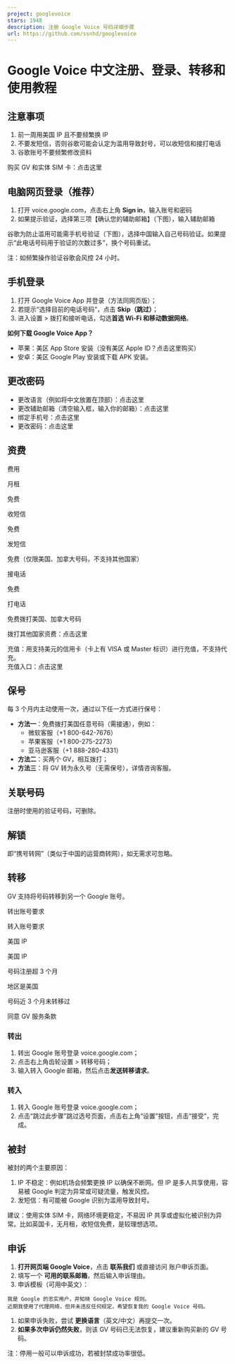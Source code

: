 ```yaml
---
project: googlevoice
stars: 1948
description: 注册 Google Voice 号码详细步骤
url: https://github.com/ssnhd/googlevoice
---
```


Google Voice 中文注册、登录、转移和使用教程
============================

注意事项
----

1.  前一周用美国 IP 且不要频繁换 IP
2.  不要发短信，否则谷歌可能会认定为滥用导致封号，可以收短信和接打电话
3.  谷歌账号不要频繁修改资料

购买 GV 和实体 SIM 卡：点击这里

电脑网页登录（推荐）
----------

1.  打开 voice.google.com，点击右上角 **Sign in**，输入账号和密码
2.  如果提示验证，选择第三项【确认您的辅助邮箱】（下图），输入辅助邮箱

谷歌为防止滥用可能需手机号验证（下图），选择中国输入自己号码验证。如果提示“此电话号码用于验证的次数过多”，换个号码重试。

注：如频繁操作验证谷歌会风控 24 小时。

手机登录
----

1.  打开 Google Voice App 并登录（方法同网页版）；
2.  若提示“选择目前的电话号码”，点击 **Skip（跳过）**；
3.  进入设置 > 拨打和接听电话，勾选**首选 Wi-Fi 和移动数据网络**。

**如何下载 Google Voice App？**

-   苹果：美区 App Store 安装（没有美区 Apple ID？点击这里购买）
-   安卓：美区 Google Play 安装或下载 APK 安装。

更改密码
----

-   更改语言（例如将中文放置在顶部）：点击这里
-   更改辅助邮箱（清空输入框，输入你的邮箱）：点击这里
-   绑定手机号：点击这里
-   更改密码：点击这里

资费
--

费用

月租

免费

收短信

免费

发短信

免费（仅限美国、加拿大号码，不支持其他国家）

接电话

免费

打电话

免费拨打美国、加拿大号码

拨打其他国家资费：点击这里

充值：用支持美元的信用卡（卡上有 VISA 或 Master 标识）进行充值，不支持代充。  
充值入口：点击这里

保号
--

每 3 个月内主动使用一次，通过以下任一方式进行保号：

-   **方法一**：免费拨打美国任意号码（需接通），例如：
    -   微软客服（+1 800-642-7676）
    -   苹果客服（+1 800-275-2273）
    -   亚马逊客服（+1 888-280-4331）
-   **方法二**：买两个 GV，相互拨打；
-   **方法三**：将 GV 转为永久号（无需保号），详情咨询客服。

关联号码
----

注册时使用的验证号码，可删除。

解锁
--

即“携号转网”（类似于中国的运营商转网），如无需求可忽略。

转移
--

GV 支持将号码转移到另一个 Google 账号。

转出账号要求

转入账号要求

美国 IP

美国 IP

号码注册超 3 个月

地区是美国

号码近 3 个月未转移过

同意 GV 服务条款

### 转出

1.  转出 Google 账号登录 voice.google.com；
2.  点击右上角齿轮设置 > 转移号码；
3.  输入转入 Google 邮箱，然后点击**发送转移请求**。

### 转入

1.  转入 Google 账号登录 voice.google.com；
2.  点击“跳过此步骤”跳过选号页面，点击右上角“设置”按钮，点击“接受”，完成。

被封
--

被封的两个主要原因：

1.  IP 不稳定：例如机场会频繁更换 IP 以确保不断网。但 IP 是多人共享使用，容易被 Google 判定为异常或可疑流量，触发风控。
2.  发短信：有可能被 Google 识别为滥用导致封号。

建议：使用实体 SIM 卡，网络环境更稳定，不易因 IP 共享或虚拟化被识别为异常。比如英国卡，无月租，收短信免费，是较理想选项。

申诉
--

1.  **打开网页端 Google Voice**，点击 **联系我们** 或直接访问 账户申诉页面。
2.  填写一个 **可用的联系邮箱**，然后输入申诉理由。
3.  申诉模板（可用中英文）：

```
我是 Google 的忠实用户，并知晓 Google Voice 规则。  
近期我使用了代理网络，但并未违反任何规定，希望恢复我的 Google Voice 号码。  
```

1.  如果申诉失败，尝试 **更换语言**（英文/中文）再提交一次。
2.  **如果多次申诉仍然失败**，则该 GV 号码已无法恢复，建议重新购买新的 GV 号码。

注：停用一般可以申诉成功，若被封禁成功率很低。
